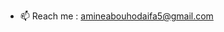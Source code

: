 
- 📫 Reach me : amineabouhodaifa5@gmail.com 

<!---
abomine/abomine is a ✨ special ✨ repository because its `README.md` (this file) appears on your GitHub profile.
You can click the Preview link to take a look at your changes.
--->
